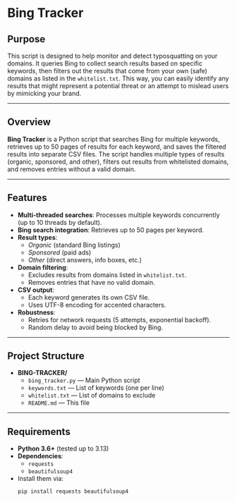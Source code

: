 # Bing Tracker

## Purpose

This script is designed to help monitor and detect typosquatting on your domains. It queries Bing to collect search results based on specific keywords, then filters out the results that come from your own (safe) domains as listed in the `whitelist.txt`. This way, you can easily identify any results that might represent a potential threat or an attempt to mislead users by mimicking your brand.

---

## Overview

**Bing Tracker** is a Python script that searches Bing for multiple keywords, retrieves up to 50 pages of results for each keyword, and saves the filtered results into separate CSV files. The script handles multiple types of results (organic, sponsored, and other), filters out results from whitelisted domains, and removes entries without a valid domain.

---

## Features

- **Multi-threaded searches**: Processes multiple keywords concurrently (up to 10 threads by default).  
- **Bing search integration**: Retrieves up to 50 pages per keyword.  
- **Result types**:  
  - *Organic* (standard Bing listings)  
  - *Sponsored* (paid ads)  
  - *Other* (direct answers, info boxes, etc.)  
- **Domain filtering**:  
  - Excludes results from domains listed in `whitelist.txt`.  
  - Removes entries that have no valid domain.  
- **CSV output**:  
  - Each keyword generates its own CSV file.  
  - Uses UTF-8 encoding for accented characters.  
- **Robustness**:  
  - Retries for network requests (5 attempts, exponential backoff).  
  - Random delay to avoid being blocked by Bing.

---

## Project Structure

- **BING-TRACKER/**  
  - `bing_tracker.py` — Main Python script  
  - `keywords.txt` — List of keywords (one per line)  
  - `whitelist.txt` — List of domains to exclude  
  - `README.md` — This file

---

## Requirements

- **Python 3.6+** (tested up to 3.13)  
- **Dependencies**:  
  - `requests`  
  - `beautifulsoup4`
- Install them via:
  ```bash
  pip install requests beautifulsoup4
